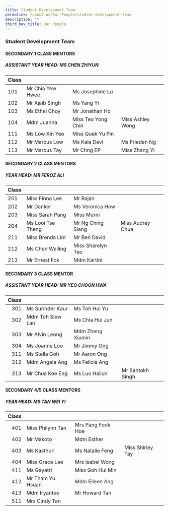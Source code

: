 ```yaml
---
title: Student Development Team
permalink: /about-us/Our-People/student-development-team
description: ""
third_nav_title: Our People
---
```

### Student Development Team

#### SECONDARY 1 CLASS MENTORS

##### ASSISTANT YEAR HEAD: MS CHEN ZHIYUN

| Class 	|  	|  	|  	|
|---	|---	|---	|---	|
| 101 	| Mr Chia Yew Hwee 	| Ms Josephine Lu 	|  	|
| 102 	| Mr Ajaib Singh 	| Ms Yang Yi 	|  	|
| 103 	| Ms Ethel Choy 	| Mr Jonathan Ho 	|  	|
| 104 	| Mdm Juanna 	| Miss Teo Yong Chin     	| Miss Ashley Wong 	|
| 111 	| Ms Low Xin Yee 	| Miss Quek Yu Pin 	|  	|
| 112 	| Mr Marcus Low 	| Ms Kala Devi 	| Ms Frieden Ng 	|
| 113 	| Mr Marcus Tay 	| Mr Chng EP 	| Miss Zhang Yi 	|

#### SECONDARY 2 CLASS MENTORS

##### YEAR HEAD: MR FEROZ ALI

| Class 	|  	|  	|  	|
|---	|---	|---	|---	|
| 201 	| Miss Finna Lee 	| Mr Rajan 	|  	|
| 202 	| Mr Danker 	| Ms Veronica How 	|  	|
| 203 	| Miss Sarah Pang 	| Miss Murni 	|  	|
| 204 	| Ms Looi Tse Theng 	| Mr Ng Ching Siang 	| Miss Audrey Chua 	|
| 211 	| Miss Brenda Lim 	| Mr Ben David 	|  	|
| 212 	| Ms Chen Weiling 	| Miss Sharelyn Teo 	|  	|
| 213 	| Mr Ernest Fok 	| Mdm Kartini 	|  	|

#### SECONDARY 3 CLASS MENTOR

##### ASSISTANT YEAR HEAD: MR YEO CHOON HWA

| Class 	|  	|  	|  	|
|---:	|---	|---	|---	|
| 301 	| Ms Surinder Kaur 	| Ms Toh Hui Yu 	|  	|
| 302 	| Mdm Toh Siew Lan 	| Ms Chia Hui Jun 	|  	|
| 303 	| Mr Alvin Leong 	| Mdm Zheng Xiumin 	|  	|
| 304 	| Ms Joanne Loo 	| Mr Jimmy Ong 	|  	|
| 311 	| Ms Stella Goh 	| Mr Aaron Ong 	|  	|
| 312 	| Mdm Angela Ang 	| Ms Felicia Ang 	|  	|
| 313 	| Mr Chua Kee Eng 	| Ms Luo Hailun 	| Mr Santokh Singh 	|

#### SECONDARY 4/5 CLASS MENTORS

##### YEAR HEAD: MS TAN WEI YI

| Class 	|  	|  	|  	|
|---:	|---	|---	|---	|
| 401 	| Miss Philynn Tan 	| Mrs Pang Fook Hoe 	|  	|
| 402 	| Mr Makoto 	| Mdm Esther 	|  	|
| 403 	| Ms Kasthuri 	| Ms Natalie Feng 	| Miss Shirley Tay 	|
| 404 	| Miss Grace Lee 	| Mrs Isabel Wong 	|  	|
| 411 	| Ms Gayatri 	| Miss Goh Hui Min 	|  	|
| 412 	| Mr Tham Yu Hsuan 	| Mdm Eileen Ang 	|  	|
| 413 	| Mdm Iryantee 	| Mr Howard Tan 	|  	|
| 511 	| Mrs Cindy Tan 	|  	|  	|